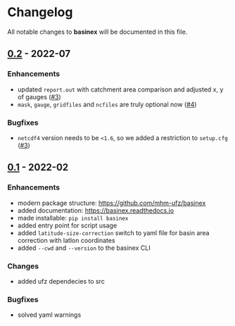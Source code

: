 # Changelog

All notable changes to **basinex** will be documented in this file.

## [0.2] - 2022-07

### Enhancements
- updated `report.out` with catchment area comparison and adjusted x, y of gauges ([#3](https://github.com/mhm-ufz/basinex/pull/3))
- `mask`, `gauge`, `gridfiles` and `ncfiles` are truly optional now ([#4](https://github.com/mhm-ufz/basinex/pull/4))

### Bugfixes
- `netcdf4` version needs to be `<1.6`, so we added a restriction to `setup.cfg` ([#3](https://github.com/mhm-ufz/basinex/pull/3))


## [0.1] - 2022-02

### Enhancements
- modern package structure: https://github.com/mhm-ufz/basinex
- added documentation: https://basinex.readthedocs.io
- made installable: `pip install basinex`
- added entry point for script usage
- added `latitude-size-correction` switch to yaml file for basin area correction with latlon coordinates
- added `--cwd` and `--version` to the basinex CLI

### Changes
- added ufz dependecies to src

### Bugfixes
- solved yaml warnings

[Unreleased]: https://github.com/mhm-ufz/basinex/compare/v0.2.0...HEAD
[0.2]: https://github.com/mhm-ufz/basinex/compare/v0.1.0...v0.2.0
[0.1]: https://github.com/mhm-ufz/basinex/releases/tag/v0.1.0
